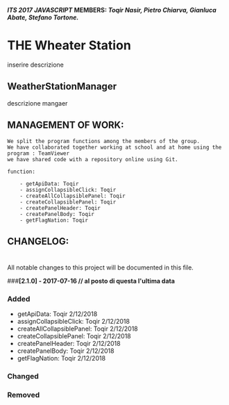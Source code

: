 ***ITS 2017***
***JAVASCRIPT***
**MEMBERS: *Toqir Nasir, Pietro Chiarva, Gianluca Abate, Stefano Tortone.***




THE Wheater Station
========================

inserire descrizione

**WeatherStationManager**
-----------------------

descrizione mangaer









**MANAGEMENT OF WORK:**
-----------------------

    We split the program functions among the members of the group.
    We have collaborated together working at school and at home using the program : TeamViewer
    we have shared code with a repository online using Git.

    function:

        - getApiData: Toqir
        - assignCollapsibleClick: Toqir
        - createAllCollapsiblePanel: Toqir
        - createCollapsiblePanel: Toqir
        - createPanelHeader: Toqir
        - createPanelBody: Toqir
        - getFlagNation: Toqir




**CHANGELOG:**
--------------

#
All notable changes to this project will be documented in this file.

###**[2.1.0] - 2017-07-16 // al posto di questa l'ultima data**
### Added
- getApiData: Toqir 2/12/2018
- assignCollapsibleClick: Toqir 2/12/2018
- createAllCollapsiblePanel: Toqir 2/12/2018
- createCollapsiblePanel: Toqir 2/12/2018
- createPanelHeader: Toqir 2/12/2018
- createPanelBody: Toqir 2/12/2018
- getFlagNation: Toqir 2/12/2018

### Changed

### Removed
